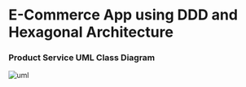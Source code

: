 # E-Commerce App using DDD and Hexagonal Architecture



### Product Service UML Class Diagram

![uml](https://github.com/itoudis/alex/assets/44270554/34fa3fea-77b9-428a-9426-21dc28d8c483)
